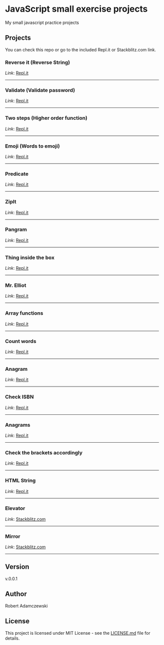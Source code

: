 # JavaScript small exercise projects

My small javascript practice projects

## Projects

You can check this repo or go to the included Repl.it or Stackblitz.com link.

### Reverse it (Reverse String)

_Link_: [Repl.it](https://repl.it/@radamczewski/odwroc-to)

---

### Validate (Validate password)

_Link_: [Repl.it](https://repl.it/@radamczewski/walidacja)

---

### Two steps (Higher order function)

_Link_: [Repl.it](https://repl.it/@radamczewski/w-dwoch-krokach)

---

### Emoji (Words to emoji)

_Link_: [Repl.it](https://repl.it/@radamczewski/emoji)

---

### Predicate

_Link_: [Repl.it](https://repl.it/@radamczewski/predykaty)

---

### ZipIt

_Link_: [Repl.it](https://repl.it/@radamczewski/przeplatanie)

---

### Pangram

_Link_: [Repl.it](https://repl.it/@radamczewski/pangram)

---

### Thing inside the box

_Link_: [Repl.it](https://repl.it/@radamczewski/Thing-inside-the-box)

---

### Mr. Elliot

_Link_: [Repl.it](https://repl.it/@radamczewski/Mr-Elliot)

---

### Array functions

_Link_: [Repl.it](https://repl.it/@radamczewski/Funkcje-tablicowe)

---

### Count words

_Link_: [Repl.it](https://repl.it/@radamczewski/Policz-slowa)

---

### Anagram

_Link_: [Repl.it](https://repl.it/@radamczewski/Anagram)

---

### Check ISBN

_Link_: [Repl.it](https://repl.it/@radamczewski/Weryfikacja-ISBN)

---

### Anagrams

_Link_: [Repl.it](https://repl.it/@radamczewski/Anagram)

---

### Check the brackets accordingly

_Link_: [Repl.it](https://repl.it/@radamczewski/Dopasuj-nawiasy)

---

### HTML String

_Link_: [Repl.it](https://repl.it/@radamczewski/HTML-String)

---

### Elevator

_Link_: [Stackblitz.com](https://stackblitz.com/edit/winda-grdtpw)

---

### Mirror

_Link_: [Stackblitz.com](https://stackblitz.com/edit/lustro-bv3wfr)

---

## Version

v.0.0.1

## Author

Robert Adamczewski

## License

This project is licensed under MIT License - see the [LICENSE.md](./LICENSE.md) file for details.
